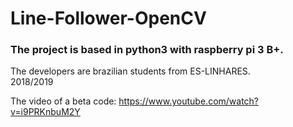 # Line-Follower-OpenCV

### The project is based in python3 with raspberry pi 3 B+. <br />
 The developers are brazilian students from ES-LINHARES. <br />
 2018/2019 <br />

 The video of a beta code:
 https://www.youtube.com/watch?v=i9PRKnbuM2Y

